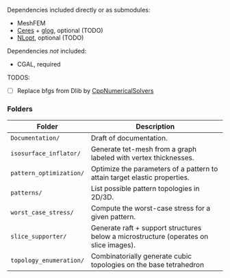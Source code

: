 <!-- MarkdownTOC autolink="true" bracket="round" depth=3 -->
<!-- /MarkdownTOC -->


Dependencies included directly or as submodules:

- MeshFEM
- [Ceres](https://github.com/ceres-solver/ceres-solver) + [glog](https://github.com/google/glog), optional (TODO)
- [NLopt](https://github.com/stevengj/nlopt), optional (TODO)

Dependencies *not* included:

- CGAL, required

TODOS:

- [ ] Replace bfgs from Dlib by [CppNumericalSolvers](https://github.com/PatWie/CppNumericalSolvers)


### Folders

| Folder | Description |
|--------|-------------|
| `Documentation/`        | Draft of documentation. |
| `isosurface_inflator/`  | Generate tet-mesh from a graph labeled with vertex thicknesses. |
| `pattern_optimization/` | Optimize the parameters of a pattern to attain target elastic properties. |
| `patterns/`             | List possible pattern topologies in 2D/3D. |
| `worst_case_stress/`    | Compute the worst-case stress for a given pattern. |
| `slice_supporter/`      | Generate raft + support structures below a microstructure (operates on slice images). |
| `topology_enumeration/` | Combinatorially generate cubic topologies on the base tetrahedron |

